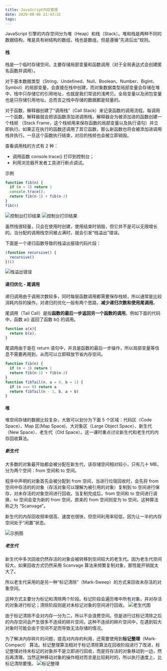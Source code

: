 ```yaml
---
title: JavaScript内存管理
date: 2020-08-06 21:43:32
tags:
---
```


JavaScript 引擎的内存空间分为堆（Heap）和栈（Stack）。堆和栈是两种不同的数据结构，堆是具有树结构的数组，栈也是数组，但是遵循“先进后出”规则。

#### 栈

栈是一个临时存储空间，主要存储局部变量和函数调用（对于全局表达式会创建匿名函数并调用）。

对于基本数据类型（String、Undefined、Null、Boolean、Number、BigInt、Symbol）的局部变量，会直接在栈中创建，而对象数据类型局部变量会存储在堆中，栈中只存储它的引用地址，也就是我们常说的浅拷贝。全局变量以及闭包变量也是只存储引用地址。总而言之栈中存储的数据都是轻量的。

对于函数，解释器创建了“调用栈”（Call Stack）来记录函数的调用流程。每调用一个函数，解释器就会把该函数添加进调用栈，解释器会为被添加进的函数创建一个栈帧 （Stack Frame，这个栈帧用来保存函数的局部变量以及执行语句）并立即执行。如果正在执行的函数还调用了其它函数，那么新函数也将会被添加进调用栈并执行。一旦这个函数执行结束，对应的栈帧也会被立即销毁。

查看调用栈的方式有 2 种：
* 调用函数 console.trace() 打印到控制台；
* 利用浏览器开发者工具进行断点调试。

示例
``` js
function fib(n) {
  if (n < 3) return 1
  console.trace();
  return fib(n-1) + fib(n-2)
}
fib(4)
```
![控制台打印结果](https://s0.lgstatic.com/i/image/M00/27/16/Ciqc1F70SjGAI_8JAAANLDVx3V0087.png)
![控制台打印结果](https://s0.lgstatic.com/i/image/M00/27/16/Ciqc1F70SjmAfUtiAAAkCGWd2MI629.png)

虽然栈很轻量，只会在使用时创建，使用结束时销毁，但它并不是可以无限增长的。当分配的调用栈空间被占满时，就会引发“栈溢出”错误。

下面是一个递归函数导致的栈溢出报错代码片段：

``` js
(function recursive() {
  recursive()
})()
```
![栈溢出错误](https://s0.lgstatic.com/i/image/M00/27/16/Ciqc1F70Sk6ANM__AAAQ-wQno2Q416.png)


#### 递归优化 - 尾调用

递归调用由于调用次数较多，同时每层函数调用都需要保存栈帧，所以通常是比较消耗内存的操作。对递归的优化一般有两个思路，**减少递归次数和使用尾调用**。

尾调用（Tail Call）是指**函数的最后一步返回另一个函数的调用**。例如下面的代码中，函数 a() 返回了函数 b() 的调用。

``` js
function a(x){
  return b(x);
}
```
尾调用由于是在 return 语句中，并且是函数的最后一步操作，所以局部变量等信息不需要再用到，从而可以立即释放节省内存空间。

``` js
function fib(n) {
  if (n < 3) return 1
  return fib(n-1) + fib(n-2)
}
function fibTail(n, a = 0, b = 1) {
  if (n === 0) return a
  return fibTail(n - 1, b, a + b)
}
```

#### 堆

堆空间存储的数据比较复杂，大致可以划分为下面 5 个区域：代码区（Code Space）、Map 区(Map Space)、大对象区（Large Object Space）、新生代（New Space）、老生代（Old Space）。这一课时重点讨论新生代和老生代的内存回收算法。

##### 新生代

大多数的对象最开始都会被分配在新生代，该存储空间相对较小，只有几十 MB，分为两个空间：from 空间和 to 空间。

程序中声明的对象首先会被分配到 from 空间，当进行垃圾回收时，会先将 from 空间中存活的的对象（存活对象可以理解为被引用的对象）复制到 to 空间进行保存，对未存活的对象空间进行回收。当复制完成后，from 空间和 to 空间进行调换，to 空间会变为新的 from 空间，原来的 from 空间则变为 to 空间，这种算法称之为 “Scanvage”。

新生代的内存回收频率很高、速度也很快，但空间利用率较低，因为让一半的内存空间处于“闲置”状态。

![示例图](https://s0.lgstatic.com/i/image/M00/27/1E/Ciqc1F70ZbOAPf-KAACo3m70oGk582.png)

##### 老生代

新生代中多次回收仍然存活的对象会被转移到空间较大的老生代。因为老生代空间较大，如果回收方式仍然采用 Scanvage 算法来频繁复制对象，那性能开销就太大了。

所以老生代采用的是另一种“标记清除”（Mark-Sweep）的方式来回收未存活的对象空间。

这种方式主要分为标记和清除两个阶段。标记阶段会遍历堆中所有对象，并对存活的对象进行标记；清除阶段则是对未标记对象的空间进行回收。
![老生代图](https://s0.lgstatic.com/i/image/M00/27/1E/Ciqc1F70ZZWAeo71AABOQKZ828k489.png)


由于标记清除不会对内存一分为二，所以不会浪费空间。但是进行过标记清除之后的内存空间会产生很多不连续的碎片空间，这种不连续的碎片空间中，在遇到较大对象时可能会由于空间不足而导致无法存储的情况。

为了解决内存碎片的问题，提高对内存的利用，还需要使用到**标记整理**（Mark-Compact） 算法。标记整理算法相对于标记清除算法在回收阶段进行了改进，标记整理对待未标记的对象并不是立即进行回收，而是将存活的对象移动到一边，然后再清理。当然这种移动对象的操作相对而言是比较耗时的，所以执行速度上，比标记清除要慢。
![标记整理](https://s0.lgstatic.com/i/image/M00/27/21/Ciqc1F70cS2AU5w_AABOiU6R39g235.png)

